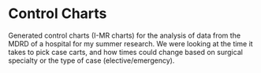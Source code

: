 # Control Charts

Generated control charts (I-MR charts) for the analysis of data from the MDRD of a hospital for my summer research. We were looking at the time it takes to pick case carts, and how times could change based on surgical specialty or the type of case (elective/emergency).
